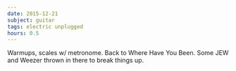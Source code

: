 ```yaml
---
date: 2015-12-21
subject: guitar
tags: electric unplugged
hours: 0.5
---
```


Warmups, scales w/ metronome. Back to Where Have You Been. Some JEW and Weezer thrown in there to break things up.
